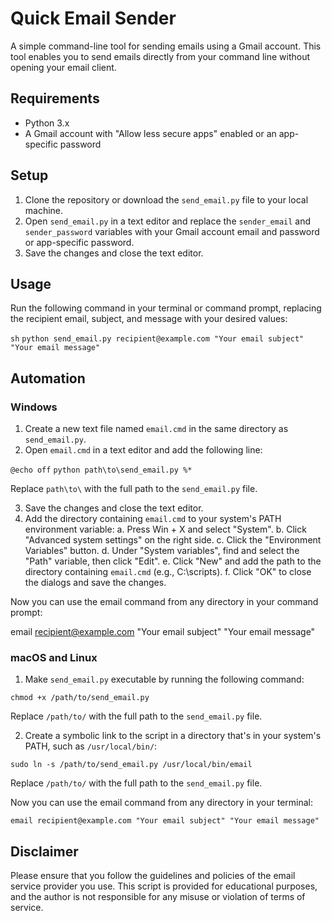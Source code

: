 # Quick Email Sender

A simple command-line tool for sending emails using a Gmail account. This tool enables you to send emails directly from your command line without opening your email client.

## Requirements

- Python 3.x
- A Gmail account with "Allow less secure apps" enabled or an app-specific password

## Setup

1. Clone the repository or download the `send_email.py` file to your local machine.
2. Open `send_email.py` in a text editor and replace the `sender_email` and `sender_password` variables with your Gmail account email and password or app-specific password.
3. Save the changes and close the text editor.

## Usage

Run the following command in your terminal or command prompt, replacing the recipient email, subject, and message with your desired values:

`sh`
`python send_email.py recipient@example.com "Your email subject" "Your email message"`


## Automation

### Windows

1. Create a new text file named `email.cmd` in the same directory as `send_email.py`.
2. Open `email.cmd` in a text editor and add the following line:

`@echo off`
`python path\to\send_email.py %*`

Replace `path\to\` with the full path to the `send_email.py` file.

3. Save the changes and close the text editor.
4. Add the directory containing `email.cmd` to your system's PATH environment variable:
a. Press Win + X and select "System".
b. Click "Advanced system settings" on the right side.
c. Click the "Environment Variables" button.
d. Under "System variables", find and select the "Path" variable, then click "Edit".
e. Click "New" and add the path to the directory containing `email.cmd` (e.g., C:\scripts\).
f. Click "OK" to close the dialogs and save the changes.

Now you can use the email command from any directory in your command prompt:

email recipient@example.com "Your email subject" "Your email message"

### macOS and Linux

1. Make `send_email.py` executable by running the following command:

`chmod +x /path/to/send_email.py`

Replace `/path/to/` with the full path to the `send_email.py` file.

2. Create a symbolic link to the script in a directory that's in your system's PATH, such as `/usr/local/bin/`:

`sudo ln -s /path/to/send_email.py /usr/local/bin/email`

Replace `/path/to/` with the full path to the `send_email.py` file.

Now you can use the email command from any directory in your terminal:

`email recipient@example.com "Your email subject" "Your email message"`
## Disclaimer

Please ensure that you follow the guidelines and policies of the email service provider you use. This script is provided for educational purposes, and the author is not responsible for any misuse or violation of terms of service.

